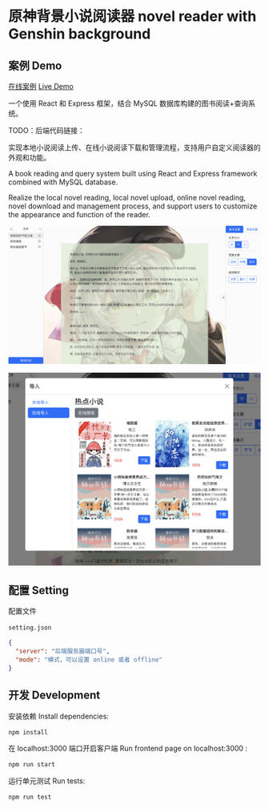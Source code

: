 # 原神背景小说阅读器 novel reader with Genshin background

## 案例 Demo

[在线案例](https://michael18811380328.github.io/novel-demo/index.html) [Live Demo](https://michael18811380328.github.io/novel-demo/index.html)

一个使用 React 和 Express 框架，结合 MySQL 数据库构建的图书阅读+查询系统。

TODO：后端代码链接：

实现本地小说阅读上传、在线小说阅读下载和管理流程，支持用户自定义阅读器的外观和功能。

A book reading and query system built using React and Express framework combined with MySQL database.

Realize the local novel reading, local novel upload, online novel reading, novel download and management process, and support users to customize the appearance and function of the reader.

![](./docs/screenshots/0.7-06.png)

![](./docs/screenshots/0.7-05.png)

## 配置 Setting

配置文件

`setting.json`

```json
{
  "server": "后端服务器端口号",
  "mode": "模式，可以设置 online 或者 offline"
}
```

## 开发 Development

安装依赖 Install dependencies:

```bash
npm install
```

在 localhost:3000 端口开启客户端 Run frontend page on localhost:3000 :


```bash
npm run start
```

运行单元测试 Run tests:

```bash
npm run test
```
